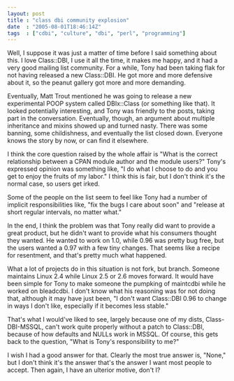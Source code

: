 ```yaml
---
layout: post
title : "class dbi community explosion"
date  : "2005-08-01T18:46:14Z"
tags  : ["cdbi", "culture", "dbi", "perl", "programming"]
---
```

Well, I suppose it was just a matter of time before I said something about this.  I love Class::DBI, I use it all the time, it makes me happy, and it had a very good mailing list community.  For a while, Tony had been taking flak for not having released a new Class::DBI.  He got more and more defensive about it, so the peanut gallery got more and more demanding.

Eventually, Matt Trout mentioned he was going to release a new experimental POOP system called DBIx::Class (or something like that).  It looked potentially interesting, and Tony was friendly to the posts, taking part in the conversation.  Eventually, though, an argument about multiple inheritance and mixins showed up and turned nasty.  There was some banning, some childishness, and eventually the list closed down.  Everyone knows the story by now, or can find it elsewhere.

I think the core question raised by the whole affair is "What is the correct relationship between a CPAN module author and the module users?"  Tony's expressed opinion was something like, "I do what I choose to do and you get to enjoy the fruits of my labor."  I think this is fair, but I don't think it's the normal case, so users get irked.

Some of the people on the list seem to feel like Tony had a number of implicit responsibilities like, "fix the bugs I care about soon" and "release at short regular intervals, no matter what."

In the end, I think the problem was that Tony really did want to provide a great product, but he didn't want to provide what his consumers thought they wanted.  He wanted to work on 1.0, while 0.96 was pretty bug free, but the users wanted a 0.97 with a few tiny changes.  That seems like a recipe for resentment, and that's pretty much what happened.

What a lot of projects do in this situation is not fork, but branch.  Someone maintains Linux 2.4 while Linux 2.5 or 2.6 moves forward.  It would have been simple for Tony to make someone the pumpking of maintcdbi while he worked on bleadcdbi.  I don't know what his reasoning was for not doing that, although it may have just been, "I don't want Class::DBI 0.96 to change in ways I don't like, especially if it becomes less stable."

That's what I would've liked to see, largely because one of my dists, Class-DBI-MSSQL, can't work quite properly without a patch to Class::DBI, because of how defaults and NULLs work in MSSQL.  Of course, this gets back to the question, "What is Tony's responsibility to me?"

I wish I had a good answer for that.  Clearly the most true answer is, "None," but I don't think it's the answer that's the answer I want most people to accept.  Then again, I have an ulterior motive, don't I? 
